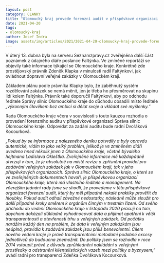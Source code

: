 ```yaml
---
layout: post
category: CLANKY
title: "Olomoucký kraj provede forenzní audit v příspěvkové organizaci Správa silnic Olomouckého kraje"
date: 2021-04-20
tags: 
- olomoucký-kraj
author: Josef Indra
image: assets/img/articles/2021/2021-04-20-olomoucky-kraj-provede-forenzni-audit-v-prispevkove-organizaci-sprava-silnic-olomouckeho-kraje.jpg  #751x422 pixelu
---
```

V úterý 13. dubna byla na serveru Seznamzpravy.cz zveřejněna další část poznámek z údajného diáře poslance Faltýnka. Ve zmíněné reportáži se objevily také informace týkající se Olomouckého kraje. Konkrétně zde prostějovský právník Zdeněk Klapka v minulosti radil Faltýnkovi, jak ovládnout dopravní veřejné zakázky v Olomouckém kraji.

Základem plánu podle právníka Klapky bylo, že zaběhnutý systém rozdělování zakázek se nemá měnit, jen je třeba ho přesměrovat na skupinu lidí kolem Faltýnka. Právník také doporučil Faltýnkovi, aby po odchodu ředitele Správy silnic Olomouckého kraje do důchodu obsadili místo ředitele *„výkonným člověkem bez ambicí si dělat svoje a vkládat své myšlenky.”*

Rada Olomouckého kraje včera v souvislosti s touto kauzou rozhodla o provedení forenzního auditu v příspěvkové organizaci Správa silnic Olomouckého kraje. Odpovídat za zadání auditu bude radní Dvořáková Kocourková.

*„Pokud by se informace z nalezeného deníku potvrdily a byly opravdu autentické, vidím to jako velký problém, jelikož je ve zmíněném diáři uvedeno hned několik jmen z Olomouckého kraje, včetně bývalého hejtmana Ladislava Oklešťka. 
Zveřejněné informace mě každopádně utvrzují v tom, že je absolutně na místě revize a zpřísnění pravidel pro zadávání veřejných zakázek jak v Olomouckém kraji, tak v jeho příspěvkových organizacích. Správa silnic Olomouckého kraje, o které se ve zveřejněných dokumentech hovoří, je příspěvkovou organizací Olomouckého kraje, která má vlastního ředitele a management. Na včerejším jednání rady jsme se shodli, že provedeme v této příspěvkové organizaci forenzní audit, který by měl případné nekalé praktiky prověřit do hloubky. Pokud audit odhalí závažné nedostatky, následně může sloužit pro další případné kroky směrem k orgánům činným v trestním řízení.
Od svého příchodu do vedení Olomouckého kraje v listopadu 2020 pracuji na tom, abychom dokázali důkladně vyhodnocovat data a přijímat opatření k větší transparentnosti a otevřenosti trhu u veřejných zakázek. Od počátku narážím každý den na problém, že data k veřejným zakázkám jsou neúplná, pravidla k zadávání zakázek jsou příliš benevolentní. Cílem nového vedení kraje je právě transparentními metodami podobné excesy jednotlivců do budoucna znemožnit. Do politiky jsem se rozhodla v roce 2014 vstoupit právě z důvodu zprůhlednění nakládání s veřejnými prostředky a odstranění klientelistických vazeb mezi politiky a byznysem,”* uvádí radní pro transparenci Zdeňka Dvořáková Kocourková.
